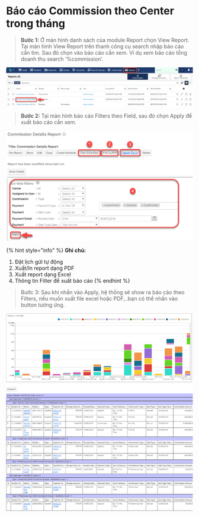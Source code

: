 # Báo cáo Commission theo Center trong tháng

> **Bước 1:** Ở màn hình danh sách của module Report chọn View Report. Tại màn hình View Report trên thanh công cụ search nhập báo cáo cần tìm. Sau đó chọn vào báo cáo cần xem. Ví dụ xem báo cáo tổng doanh thu search ‘%commission’.

![](../.gitbook/assets/commis1.png)

> **Bước 2:** Tại màn hình báo cáo Filters theo Field, sau đó chọn Apply để xuất báo cáo cần xem.

![](../.gitbook/assets/commis2.png)

{% hint style="info" %}
**Ghi chú:**

1. Đặt lịch gửi tự động
2. Xuất/In report dạng PDF
3. Xuất report dạng Excel
4. Thông tin Filter để xuất báo cáo
{% endhint %}

> Bước 3: Sau khi nhấn vào Apply, hệ thống sẽ show ra báo cáo theo Filters, nếu muốn xuất file excel hoặc PDF,..bạn có thể nhấn vào button tương ứng.

![](../.gitbook/assets/commis3.png)
